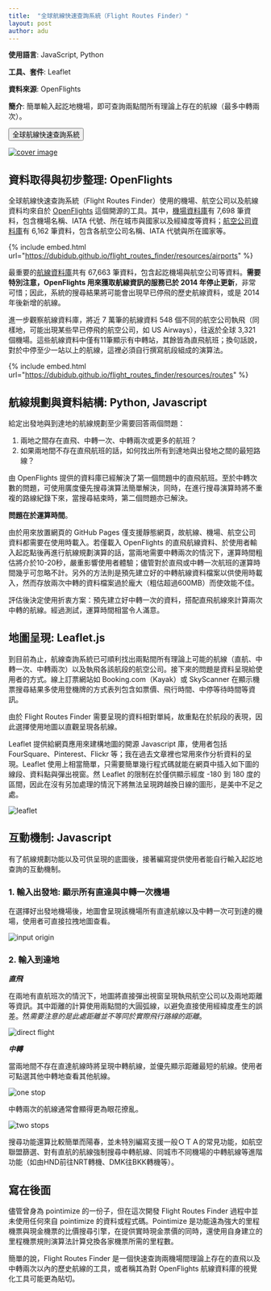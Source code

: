 ```yaml
---
title:  "全球航線快速查詢系統（Flight Routes Finder）"
layout: post
author: adu
---
```


**使用語言**: JavaScript, Python

**工具、套件**: Leaflet

**資料來源**: OpenFlights

**簡介**:
簡單輸入起訖地機場，即可查詢兩點間所有理論上存在的航線（最多中轉兩次）。

<form action="https://dubidub.github.io/flight_routes_finder" method="get" target="_blank"><button type="submit">全球航線快速查詢系統</button></form>

[![cover image](/flight_routes_finder/twostops.png)](/flight_routes_finder)



## 資料取得與初步整理: OpenFlights

全球航線快速查詢系統（Flight Routes Finder）使用的機場、航空公司以及航線資料均來自於 [OpenFlights](https://openflights.org/data.html) 這個開源的工具。其中，[機場資料庫](https://raw.githubusercontent.com/jpatokal/openflights/master/data/airports.dat)有 7,698 筆資料，包含機場名稱、IATA 代號、所在城市與國家以及經緯度等資料；[航空公司資料庫](https://raw.githubusercontent.com/jpatokal/openflights/master/data/airlines.dat)有 6,162 筆資料，包含各航空公司名稱、IATA 代號與所在國家等。

{% include embed.html url="https://dubidub.github.io/flight_routes_finder/resources/airports" %}

最重要的[航線資料庫](https://raw.githubusercontent.com/jpatokal/openflights/master/data/routes.dat)共有 67,663 筆資料，包含起訖機場與航空公司等資料。**需要特別注意，OpenFlights 用來獲取航線資訊的服務已於 2014 年停止更新**，非常可惜；因此，系統的搜尋結果將可能會出現早已停飛的歷史航線資料，或是 2014 年後新增的航線。

進一步觀察航線資料庫，將近 7 萬筆的航線資料 548 個不同的航空公司執飛（同樣地，可能出現某些早已停飛的航空公司，如 US Airways），往返於全球 3,321 個機場。這些航線資料中僅有11筆顯示有中轉站，其餘皆為直飛航班；換句話說，對於中停至少一站以上的航線，這裡必須自行撰寫航段組成的演算法。

{% include embed.html url="https://dubidub.github.io/flight_routes_finder/resources/routes" %}


## 航線規劃與資料結構: Python, Javascript

給定出發地與到達地的航線規劃至少需要回答兩個問題：

1.	兩地之間存在直飛、中轉一次、中轉兩次或更多的航班？
2.	如果兩地間不存在直飛航班的話，如何找出所有到達地與出發地之間的最短路線？

由 OpenFlights 提供的資料庫已經解決了第一個問題中的直飛航班。至於中轉次數的問題，可使用廣度優先搜尋演算法簡單解決，同時，在進行搜尋演算時將不重複的路線紀錄下來，當搜尋結束時，第二個問題亦已解決。

**問題在於運算時間**。

由於用來放置網頁的 GitHub Pages 僅支援靜態網頁，故航線、機場、航空公司資料都需要在使用時載入。若僅載入 OpenFlights 的直飛航線資料、於使用者輸入起訖點後再進行航線規劃演算的話，當兩地需要中轉兩次的情況下，運算時間粗估將介於10-20秒，嚴重影響使用者體驗；儘管對於直飛或中轉一次航班的運算時間幾乎可忽略不計。另外的方法則是預先建立好的中轉航線資料檔案以供使用時載入，然而存放兩次中轉的資料檔案過於龐大（粗估超過600MB）而使效能不佳。

評估後決定使用折衷方案：預先建立好中轉一次的資料，搭配直飛航線來計算兩次中轉的航線。經過測試，運算時間相當令人滿意。


## 地圖呈現: Leaflet.js

到目前為止，航線查詢系統已可順利找出兩點間所有理論上可能的航線（直航、中轉一次、中轉兩次）以及執飛各該航段的航空公司。接下來的問題是資料呈現給使用者的方式。線上訂票網站如 Booking.com（Kayak）或 SkyScanner 在顯示機票搜尋結果多使用登機牌的方式表列包含如票價、飛行時間、中停等待時間等資訊。

由於 Flight Routes Finder 需要呈現的資料相對單純，故重點在於航段的表現，因此選擇使用地圖以直觀呈現各航線。

Leaflet 提供給網頁應用來建構地圖的開源 Javascript 庫，使用者包括 FourSquare、Pinterest、Flickr 等；我在過去文章裡也常用來作分析資料的呈現。Leaflet 使用上相當簡單，只需要簡單幾行程式碼就能在網頁中插入如下圖的線段、資料點與彈出視窗。然 Leaflet 的限制在於僅供顯示經度 -180 到 180 度的區間，因此在沒有另加處理的情況下將無法呈現跨越換日線的圖形，是美中不足之處。

![leaflet](/flight_routes_finder/leaflet.png)


## 互動機制: Javascript

有了航線規劃功能以及可供呈現的底圖後，接著編寫提供使用者能自行輸入起訖地查詢的互動機制。

### 1. 輸入出發地: 顯示所有直達與中轉一次機場

在選擇好出發地機場後，地圖會呈現該機場所有直達航線以及中轉一次可到達的機場，使用者可直接拉拽地圖查看。

![input origin](/flight_routes_finder/inputorigin.png)

### 2. 輸入到達地

***直飛***

在兩地有直航班次的情況下，地圖將直接彈出視窗呈現執飛航空公司以及兩地距離等資訊。其中距離的計算使用兩點間的大圓弧線，以避免直接使用經緯度產生的誤差。然*需要注意的是此處距離並不等同於實際飛行路線的距離*。

![direct flight](/flight_routes_finder/direct.png)

***中轉***

當兩地間不存在直達航線時將呈現中轉航線，並優先顯示距離最短的航線。使用者可點選其他中轉地查看其他航線。

![one stop](/flight_routes_finder/onestop.png)

中轉兩次的航線通常會顯得更為眼花撩亂。

![two stops](/flight_routes_finder/twostops.png)

搜尋功能還算比較簡單而陽春，並未特別編寫支援一般ＯＴＡ的常見功能，如航空聯盟篩選、對有直航的航線強制搜尋中轉航線、同城市不同機場的中轉航線等進階功能（如由HND前往NRT轉機、DMK往BKK轉機等）。


## 寫在後面

儘管曾身為 pointimize 的一份子，但在這次開發 Flight Routes Finder 過程中並未使用任何來自 pointimize 的資料或程式碼。Pointimize 是功能遠為強大的里程機票與現金機票的比價搜尋引擎，在提供實時現金票價的同時，還使用自身建立的里程機票規則演算法計算兌換各家機票所需的里程數。

簡單的說，Flight Routes Finder 是一個快速查詢兩機場間理論上存在的直飛以及中轉兩次以內的歷史航線的工具，或者稱其為對 OpenFlights 航線資料庫的視覺化工具可能更為貼切。
